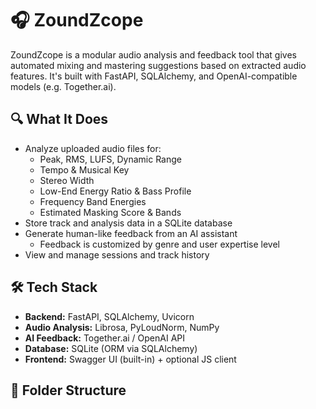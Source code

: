 # 🎧 ZoundZcope

ZoundZcope is a modular audio analysis and feedback tool that gives automated mixing and mastering suggestions based on extracted audio features. It's built with FastAPI, SQLAlchemy, and OpenAI-compatible models (e.g. Together.ai).

## 🔍 What It Does

- Analyze uploaded audio files for:
  - Peak, RMS, LUFS, Dynamic Range
  - Tempo & Musical Key
  - Stereo Width
  - Low-End Energy Ratio & Bass Profile
  - Frequency Band Energies
  - Estimated Masking Score & Bands
- Store track and analysis data in a SQLite database
- Generate human-like feedback from an AI assistant
  - Feedback is customized by genre and user expertise level
- View and manage sessions and track history

## 🛠 Tech Stack

- **Backend:** FastAPI, SQLAlchemy, Uvicorn
- **Audio Analysis:** Librosa, PyLoudNorm, NumPy
- **AI Feedback:** Together.ai / OpenAI API
- **Database:** SQLite (ORM via SQLAlchemy)
- **Frontend:** Swagger UI (built-in) + optional JS client

## 📁 Folder Structure

